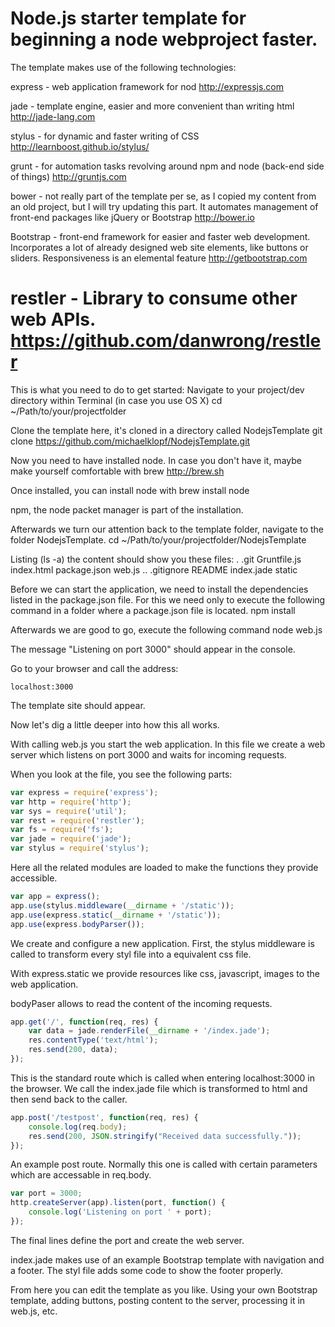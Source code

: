 Node.js starter template for beginning a node webproject faster.
=======
The template makes use of the following technologies:

express - web application framework for nod http://expressjs.com

jade - template engine, easier and more convenient than writing html http://jade-lang.com

stylus - for dynamic and faster writing of CSS http://learnboost.github.io/stylus/

grunt - for automation tasks revolving around npm and node (back-end side of things) http://gruntjs.com

bower - not really part of the template per se, as I copied my content from an old project, but I will try updating this part. It automates management of front-end packages like jQuery or Bootstrap http://bower.io

Bootstrap - front-end framework for easier and faster web development. Incorporates a lot of already designed web site elements, like buttons or sliders. Responsiveness is an elemental feature http://getbootstrap.com

restler - Library to consume other web APIs. https://github.com/danwrong/restler
=======
This is what you need to do to get started:
Navigate to your project/dev directory within Terminal (in case you use OS X)
cd ~/Path/to/your/projectfolder

Clone the template here, it's cloned in a directory called NodejsTemplate
git clone https://github.com/michaelklopf/NodejsTemplate.git

Now you need to have installed node. In case you don't have it, maybe make yourself comfortable with brew http://brew.sh

Once installed, you can install node with
brew install node

npm, the node packet manager is part of the installation.

Afterwards we turn our attention back to the template folder, navigate to the folder NodejsTemplate.
cd ~/Path/to/your/projectfolder/NodejsTemplate

Listing (ls -a) the content should show you these files:
.		.git		Gruntfile.js	index.html	package.json	web.js
..		.gitignore	README		index.jade	static

Before we can start the application, we need to install the dependencies listed in the package.json file.
For this we need only to execute the following command in a folder where a package.json file is located.
npm install

Afterwards we are good to go, execute the following command
node web.js

The message "Listening on port 3000" should appear in the console.

Go to your browser and call the address:
```
localhost:3000
```

The template site should appear.

Now let's dig a little deeper into how this all works.

With calling web.js you start the web application. In this file we create a web server which listens on port 3000 and waits for incoming requests.

When you look at the file, you see the following parts:
```javascript
var express = require('express');
var http = require('http');
var sys = require('util');
var rest = require('restler');
var fs = require('fs');
var jade = require('jade');
var stylus = require('stylus');
```

Here all the related modules are loaded to make the functions they provide accessible.

```javascript
var app = express();
app.use(stylus.middleware(__dirname + '/static'));
app.use(express.static(__dirname + '/static'));
app.use(express.bodyParser());
```

We create and configure a new application. First, the stylus middleware is called to transform every styl file into a equivalent css file.

With express.static we provide resources like css, javascript, images to the web application.

bodyPaser allows to read the content of the incoming requests.

```javascript
app.get('/', function(req, res) {
    var data = jade.renderFile(__dirname + '/index.jade');
    res.contentType('text/html');
    res.send(200, data);
});
```

This is the standard route which is called when entering localhost:3000 in the browser. We call the index.jade file which is transformed to html and then send back to the caller.

```javascript
app.post('/testpost', function(req, res) {
    console.log(req.body);
    res.send(200, JSON.stringify("Received data successfully."));
});
```

An example post route. Normally this one is called with certain parameters which are accessable in req.body.

```javascript
var port = 3000;
http.createServer(app).listen(port, function() {
    console.log('Listening on port ' + port);
});
```

The final lines define the port and create the web server.

index.jade makes use of an example Bootstrap template with navigation and a footer. The styl file adds some code to show the footer properly.

From here you can edit the template as you like. Using your own Bootstrap template, adding buttons, posting content to the server, processing it in web.js, etc.
